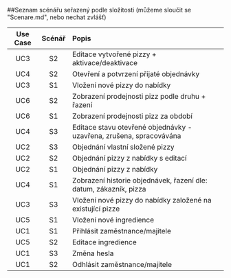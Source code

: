 ##Seznam scénářu seřazený podle složitosti 
(můžeme sloučit se "Scenare.md", nebo nechat zvlášť)

| Use Case | Scénář | Popis |
|:--------:|:------:|:------|
| UC3 | S2 | Editace vytvořené pizzy + aktivace/deaktivace |
| UC4 | S2 | Otevření a potvrzení přijaté objednávky | 
| UC3 | S1 | Vložení nové pizzy do nabídky |
| UC6 | S2 | Zobrazení prodejnosti pizz podle druhu + řazení |
| UC6 | S1 | Zobrazení prodejnosti pizz za období |
| UC4 | S3 | Editace stavu otevřené objednávky - uzavřena, zrušena, spracovávána |
| UC2 | S3 | Objednání vlastní složené pizzy |
| UC2 | S2 | Objednání pizzy z nabídky s editací |
| UC2 | S1 | Objednání pizzy z nabídky |
| UC4 | S1 | Zobrazení historie objednávek, řazení dle: datum, zákazník, pizza |
| UC3 | S3 | Vložení nové pizzy do nabídky založené na existující pizze |
| UC5 | S1 | Vložení nové ingredience |
| UC1 | S1 | Přihlásit zaměstnance/majitele |
| UC5 | S2 | Editace ingredience |
| UC1 | S3 | Změna hesla |
| UC1 | S2 | Odhlásit zaměstnance/majitele |




